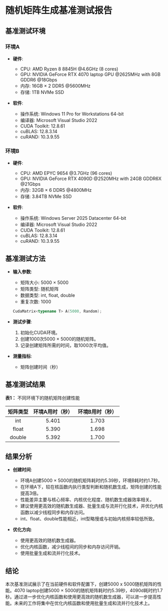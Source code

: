 # 随机矩阵生成基准测试报告

## 基准测试环境

### 环境A

- **硬件**:
  - CPU: AMD Ryzen 8 8845H @4.6GHz (8 cores)
  - GPU: NVIDIA GeForce RTX 4070 laptop GPU @2625MHz with 8GB GDDR6 @18Gbps
  - 内存: 16GB $\times$ 2 DDR5 @5600MHz
  - 存储: 1TB NVMe SSD

- **软件**:
  - 操作系统: Windows 11 Pro for Workstations 64-bit
  - 编译器: Microsoft Visual Studio 2022
  - CUDA Toolkit: 12.8.61
  - cuBLAS: 12.8.3.14
  - cuRAND: 10.3.9.55

### 环境B

- **硬件**:
  - CPU: AMD EPYC 9654 @3.7GHz (96 cores)
  - GPU: NVIDIA GeForce RTX 4090D @2520MHz with 24GB GDDR6X @21Gbps
  - 内存: 32GB $\times$ 6 DDR5 @4800MHz
  - 存储: 3.84TB NVMe SSD

- **软件**:
  - 操作系统: Windows Server 2025 Datacenter 64-bit
  - 编译器: Microsoft Visual Studio 2022
  - CUDA Toolkit: 12.8.61
  - cuBLAS: 12.8.3.14
  - cuRAND: 10.3.9.55

## 基准测试方法

- **输入参数**:
  - 矩阵大小: 5000 $\times$ 5000
  - 矩阵类型: 随机矩阵
  - 数据类型: int, float, double
  - 重复次数: 1000

  ```cpp
  CudaMatrix<typename T> A(5000, Random);
  ```

- **测试步骤**:
  1. 初始化CUDA环境。
  2. 创建1000次5000 $\times$ 5000的随机矩阵。
  3. 记录创建矩阵所需的时间，取1000次平均值。

- **测量指标**:
  - 矩阵创建时间（秒）

## 基准测试结果

**表1：** 不同环境下的随机矩阵创建性能

| **矩阵类型** | **环境A用时（秒）** | **环境B用时（秒）** |
| :---: | :---: | :---: |
| int | 5.401 | 1.703 |
| float | 5.390 | 1.698 |
| double | 5.392 | 1.700 |

## 结果分析

- **创建时间**:
  - 环境A创建5000 $\times$ 5000的随机矩阵耗时约5.39秒，环境B耗时约1.7秒。
  - 在环境A下，较在核函数内执行类型判断和随机数生成，矩阵创建的性能提高3倍。
  - 性能差异主要与核心频率、内核优化程度、随机数生成器效率相关。  
  - 建议使用更高效的随机数生成器、批量生成与流并行化技术，并优化内核函数以减少线程同步和内存访问。  
  - int、float、double性能相近，int型略慢或与初始内核频率较低所致。

- **优化方向**:
  - 使用更高效的随机数生成器。
  - 优化内核函数，减少线程间的同步和内存访问开销。
  - 使用批量生成和流并行化技术。

## 结论

本次基准测试展示了在当前硬件和软件配置下，创建5000 x 5000随机矩阵的性能。4070 laptop创建5000 $\times$ 5000的随机矩阵耗时约5.39秒，4090d耗时约1.7秒。通过进一步优化内核函数和使用更高效的随机数生成器，可以进一步提高性能。未来的工作将集中在优化内核函数和使用批量生成和流并行化技术上。
